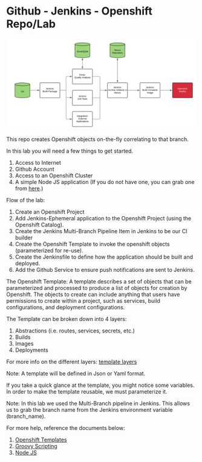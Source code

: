 # Github - Jenkins - Openshift Repo/Lab
![Pipeline Diagram](docs/pipeline.png)

This repo creates Openshift objects on-the-fly correlating to that branch.

In this lab you will need a few things to get started.
1. Access to Internet
2. Github Account
3. Access to an Openshift Cluster
4. A simple Node JS application (If you do not have one, you can grab one from [here](https://github.com/ttaylorxv/nodejs-jenk).)

Flow of the lab:
1. Create an Openshift Project
2. Add Jenkins-Ephemeral application to the Openshift Project (using the Openshift Catalog).
2. Create the Jenkins Multi-Branch Pipeline Item in Jenkins to be our CI builder
3. Create the Openshift Template to invoke the openshift objects (parameterized for re-use).
4. Create the Jenkinsfile to define how the application should be built and deployed.
5. Add the Github Service to ensure push notifications are sent to Jenkins. 


The Openshift Template:
A template describes a set of objects that can be parameterized and processed to produce a list of objects for creation by Openshift. The objects to create can include anything that users have permissions to create within a project, such as services, build configurations, and deployment configurations.

The Template can be broken down into 4 layers:
1. Abstractions (i.e. routes, services, secrets, etc.)
2. Builds
3. Images
4. Deployments

For more info on the different layers: [template layers](docs/template_definitions.md)

Note: A template will be defined in Json or Yaml format.

If you take a quick glance at the template, you might notice some variables. In order to make the template reusable, we must parameterize it.



Note:
In this lab we used the Multi-Branch pipeline in Jenkins. This allows us to grab the branch name from the Jenkins environment variable (branch_name).





For more help, reference the documents below:
1. [Openshift Templates](https://docs.openshift.org/latest/dev_guide/templates.html)
2. [Groovy Scripting](http://groovy-lang.org/single-page-documentation.html)
3. [Node JS](https://nodejs.org/en/docs/)
